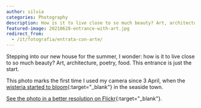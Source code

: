 ```yaml
---
author: silvia
categories: Photography
description: How is it to live close to so much beauty? Art, architecture, poetry, food. This entrance is just the start.
featured-image: 20210628-entrance-with-art.jpg
redirect_from:
  - /it/fotografia/entrata-con-arte/
---
```

Stepping into our new house for the summer, I wonder: how is it to live close to so much beauty? Art, architecture, poetry, food. This entrance is just the start.

This photo marks the first time I used my camera since 3 April, when the [wisteria started to bloom](https://silviamaggidesign.com/today-i-saw/wisteria-in-bloom/){:target="_blank"} in the seaside town.

[See the photo in a better resolution on Flickr](https://www.flickr.com/photos/silvia-m/51276475542/in/dateposted-public/){:target="_blank"}.
